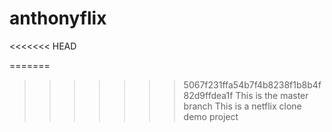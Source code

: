 # anthonyflix
<<<<<<< HEAD

=======
>>>>>>> 5067f231ffa54b7f4b8238f1b8b4f82d9ffdea1f
This is the master branch
This is a netflix clone demo project
